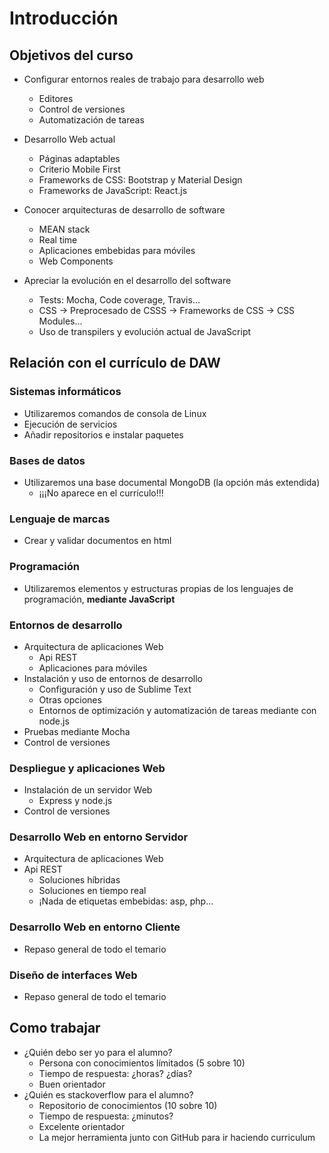# Introducción

## Objetivos del curso

- Configurar entornos reales de trabajo para desarrollo web
    - Editores
    - Control de versiones
    - Automatización de tareas


- Desarrollo Web actual
    - Páginas adaptables
    - Criterio Mobile First
    - Frameworks de CSS: Bootstrap y Material Design
    - Frameworks de JavaScript: React.js


- Conocer arquitecturas de desarrollo de software
    - MEAN stack
    - Real time
    - Aplicaciones embebidas para móviles
    - Web Components
    

- Apreciar la evolución en el desarrollo del software
    - Tests: Mocha, Code coverage, Travis...
    - CSS -> Preprocesado de CSSS -> Frameworks de CSS -> CSS Modules...
    - Uso de transpilers y evolución actual de JavaScript

## Relación con el currículo de DAW

### Sistemas informáticos
- Utilizaremos comandos de consola de Linux
- Ejecución de servicios
- Añadir repositorios e instalar paquetes

### Bases de datos
- Utilizaremos una base documental MongoDB (la opción más extendida)
    - ¡¡¡No aparece en el currículo!!!

### Lenguaje de marcas
- Crear y validar documentos en html

### Programación
- Utilizaremos elementos y estructuras propias de los lenguajes de programación, **mediante JavaScript**

### Entornos de desarrollo
- Arquitectura de aplicaciones Web
    - Api REST
    - Aplicaciones para móviles
- Instalación y uso de entornos de desarrollo
    - Configuración y uso de Sublime Text
    - Otras opciones
    - Entornos de optimización y automatización de tareas mediante con node.js
- Pruebas mediante Mocha
- Control de versiones

### Despliegue y aplicaciones Web
- Instalación de un servidor Web 
    - Express y node.js
- Control de versiones

### Desarrollo Web en entorno Servidor
- Arquitectura de aplicaciones Web
- Api REST
    - Soluciones híbridas
    - Soluciones en tiempo real
    - ¡Nada de etiquetas embebidas: asp, php...

### Desarrollo Web en entorno Cliente
- Repaso general de todo el temario

### Diseño de interfaces Web
- Repaso general de todo el temario



## Como trabajar
- ¿Quién debo ser yo para el alumno?
  - Persona con conocimientos límitados (5 sobre 10)
  - Tiempo de respuesta: ¿horas? ¿días?
  - Buen orientador
- ¿Quién es stackoverflow para el alumno?
  - Repositorio de conocimientos (10 sobre 10)
  - Tiempo de respuesta: ¿minutos?
  - Excelente orientador
  - La mejor herramienta junto con GitHub para ir haciendo curriculum



